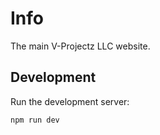 # Info

The main V-Projectz LLC website.

## Development

Run the development server:

```bash
npm run dev
```
